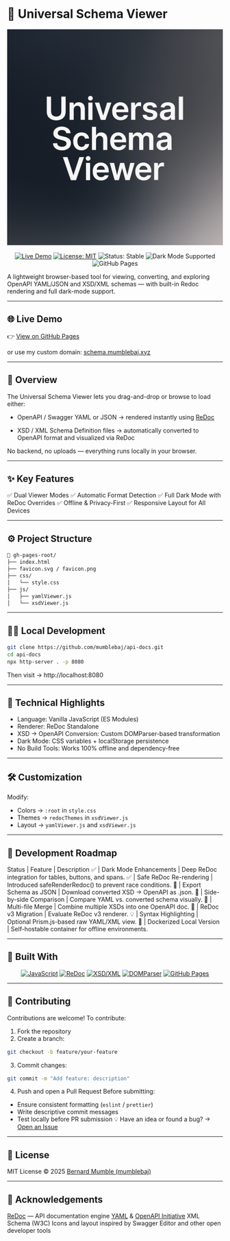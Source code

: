 # 🧾 Universal Schema Viewer
![Universal Schema Viewer Banner](./docs/banner.png)

<p align="center"> <a href="https://mumblebaj.github.io/api-docs/"><img src="https://img.shields.io/badge/Live-Demo-blue?style=for-the-badge&logo=githubpages" alt="Live Demo"></a> <a href="https://github.com/mumblebaj/api-docs/blob/main/LICENSE"><img src="https://img.shields.io/badge/License-MIT-green?style=for-the-badge" alt="License: MIT"></a> <img src="https://img.shields.io/badge/Status-Stable-brightgreen?style=for-the-badge" alt="Status: Stable"> <img src="https://img.shields.io/badge/Dark%20Mode-Fully%20Supported-555555?style=for-the-badge&logo=github" alt="Dark Mode Supported"> <img src="https://img.shields.io/badge/Deployed%20on-GitHub%20Pages-121013?style=for-the-badge&logo=githubpages" alt="GitHub Pages"> </p>

A lightweight browser-based tool for viewing, converting, and exploring OpenAPI YAML/JSON and XSD/XML schemas — with built-in Redoc rendering and full dark-mode support.

---

## 🌐 Live Demo

👉 [View on GitHub Pages](https://mumblebaj.github.io/api-docs/)

or use my custom domain: [schema.mumblebaj.xyz](https://schema.mumblebaj.xyz)

---

## 🧩 Overview

The Universal Schema Viewer lets you drag-and-drop or browse to load either:

- OpenAPI / Swagger YAML or JSON → rendered instantly using [ReDoc](https://github.com/Redocly/redoc)

- XSD / XML Schema Definition files → automatically converted to OpenAPI format and visualized via ReDoc

No backend, no uploads — everything runs locally in your browser.

---

## ✨ Key Features

✅ Dual Viewer Modes
✅ Automatic Format Detection
✅ Full Dark Mode with ReDoc Overrides
✅ Offline & Privacy-First
✅ Responsive Layout for All Devices

---

## ⚙️ Project Structure

```plaintext
📁 gh-pages-root/
├── index.html
├── favicon.svg / favicon.png
├── css/
│   └── style.css
├── js/
│   ├── yamlViewer.js
│   └── xsdViewer.js
```

---

## 🧑‍💻 Local Development
```bash
git clone https://github.com/mumblebaj/api-docs.git
cd api-docs
npx http-server . -p 8080
```
Then visit → http://localhost:8080

---

## 🧠 Technical Highlights

- Language: Vanilla JavaScript (ES Modules)
- Renderer: ReDoc Standalone
- XSD → OpenAPI Conversion: Custom DOMParser-based transformation
- Dark Mode: CSS variables + localStorage persistence
- No Build Tools: Works 100% offline and dependency-free

---

## 🛠️ Customization
Modify:
- Colors → `:root` in `style.css`
- Themes → `redocThemes` in `xsdViewer.js`
- Layout → `yamlViewer.js` and `xsdViewer.js`

---

## 🧭 Development Roadmap
Status	| Feature	| Description
✅ |	Dark Mode Enhancements	| Deep ReDoc integration for tables, buttons, and spans.
✅ |	Safe ReDoc Re-rendering	| Introduced safeRenderRedoc() to prevent race conditions.
🔄 | Export Schema as JSON	| Download converted XSD → OpenAPI as .json.
🔄 | Side-by-side Comparison	| Compare YAML vs. converted schema visually.
🔄 | Multi-file Merge	| Combine multiple XSDs into one OpenAPI doc.
🧩 | ReDoc v3 Migration |	Evaluate ReDoc v3 renderer.
💡 | Syntax Highlighting |	Optional Prism.js-based raw YAML/XML view.
🧱 | Dockerized Local Version |	Self-hostable container for offline environments.

---

## 🧰 Built With
<p align="center"> <a href="https://developer.mozilla.org/en-US/docs/Web/JavaScript"><img src="https://img.shields.io/badge/JavaScript-ES6+-F7DF1E?style=for-the-badge&logo=javascript&logoColor=black" alt="JavaScript"></a> <a href="https://redocly.com/"><img src="https://img.shields.io/badge/ReDoc-OpenAPI%20Renderer-E34F26?style=for-the-badge&logo=redocly&logoColor=white" alt="ReDoc"></a> <a href="https://www.w3.org/XML/Schema"><img src="https://img.shields.io/badge/W3C-XML%20Schema-blue?style=for-the-badge&logo=w3c&logoColor=white" alt="XSD/XML"></a> <a href="https://developer.mozilla.org/en-US/docs/Web/API/DOMParser"><img src="https://img.shields.io/badge/DOMParser-Built--in%20Browser%20API-orange?style=for-the-badge&logo=firefoxbrowser&logoColor=white" alt="DOMParser"></a> <a href="https://pages.github.com/"><img src="https://img.shields.io/badge/Hosted%20on-GitHub%20Pages-181717?style=for-the-badge&logo=githubpages&logoColor=white" alt="GitHub Pages"></a> </p>

---

## 🤝 Contributing

Contributions are welcome!
To contribute:
1. Fork the repository
2. Create a branch:
```bash
git checkout -b feature/your-feature
```
3. Commit changes:
```bash
git commit -m "Add feature: description"
```
4. Push and open a Pull Request
Before submitting:
- Ensure consistent formatting (`eslint` / `prettier`)
- Write descriptive commit messages
- Test locally before PR submission
💡 Have an idea or found a bug?
→ [Open an Issue](https://github.com/mumblebaj/api-docs/issues)

---

## 📄 License
MIT License © 2025 [Bernard Mumble (mumblebaj)](https://github.com/mumblebaj)

---

## 💬 Acknowledgements
[ReDoc](https://github.com/Redocly/redoc) — API documentation engine
[YAML](https://yaml.org/) & [OpenAPI Initiative](https://www.openapis.org/)
XML Schema (W3C)
Icons and layout inspired by Swagger Editor and other open developer tools